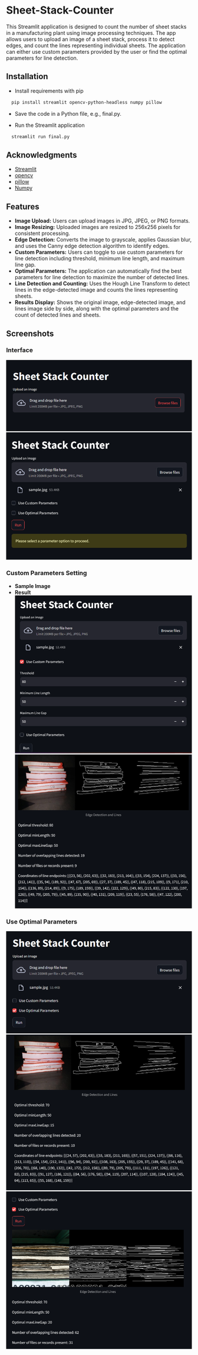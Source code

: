 # Sheet-Stack-Counter

This Streamlit application is designed to count the number of sheet stacks in a manufacturing plant using image processing techniques. The app allows users to upload an image of a sheet stack, process it to detect edges, and count the lines representing individual sheets. The application can either use custom parameters provided by the user or find the optimal parameters for line detection.



## Installation

* Install requirements with pip

```bash
  pip install streamlit opencv-python-headless numpy pillow

```

* Save the code in a Python file, e.g., final.py.

* Run the Streamlit application    

```bash
  streamlit run final.py

```

## Acknowledgments
 - [Streamlit](https://streamlit.io/)
 - [opencv](https://opencv.org/)
 - [pillow](https://pypi.org/project/pillow/)
 - [Numpy](https://numpy.org/)

## Features

- **Image Upload:** Users can upload images in JPG, JPEG, or PNG formats.
- **Image Resizing:** Uploaded images are resized to 256x256 pixels for consistent processing.
- **Edge Detection:** Converts the image to grayscale, applies Gaussian blur, and uses the Canny edge detection algorithm to identify edges.
- **Custom Parameters:** Users can toggle to use custom parameters for line detection including threshold, minimum line length, and maximum line gap.
- **Optimal Parameters:** The application can automatically find the best parameters for line detection to maximize the number of detected lines.
- **Line Detection and Counting:** Uses the Hough Line Transform to detect lines in the edge-detected image and counts the lines representing sheets.
- **Results Display:** Shows the original image, edge-detected image, and lines image side by side, along with the optimal parameters and the count of detected lines and sheets.


## Screenshots

### **Interface**
![App Screenshot](https://github.com/SaiTeja250802/Computer-Market-Hub-1/blob/main/1.png)
![App Screenshot](https://github.com/SaiTeja250802/Computer-Market-Hub-1/blob/main/2.png)
### **Custom Parameters Setting**
- **Sample Image**
- **Result**
![App Screenshot](https://github.com/SaiTeja250802/Computer-Market-Hub-1/blob/main/3.png)
![App Screenshot](https://github.com/SaiTeja250802/Computer-Market-Hub-1/blob/main/4.png)
### **Use Optimal Parameters**
![App Screenshot](https://github.com/SaiTeja250802/Computer-Market-Hub-1/blob/main/5.png)
![App Screenshot](https://github.com/SaiTeja250802/Computer-Market-Hub-1/blob/main/6.png)
![App Screenshot](https://github.com/SaiTeja250802/Computer-Market-Hub-1/blob/main/7.png)
